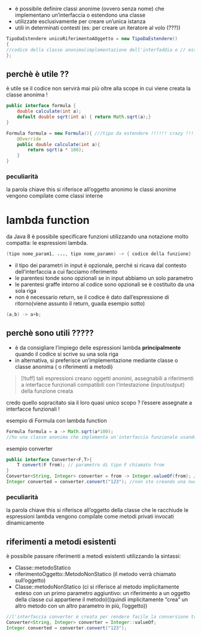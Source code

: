 - è possibile definire classi anonime (ovvero senza nome) che implementano un’interfaccia o estendono una classe
- utilizzate esclusivamente per creare un’unica istanza
- utili in determinati contesti (es: per creare un iteratore al volo (???))
```java
TipoDaEstendere unicoRiferimentoAOggetto = new TipoDaEstendere()
{
//codice della classe anonima(implementazione dell'interfaddia o // estensione della classe)
};
```
## perchè è utile ??
è utile se il codice non servirà mai più oltre alla scope in cui viene creata la classe anonima !
```java
public interface formula {
	double calculate(int a);
	default double sqrt(int a) { return Math.sqrt(a);}
}
```

```java
Formula formula = new Formula(){ ///tipo da estendere !!!!!! crazy !!!!!!!!
	@Override
	public double calculate(int a){
		return sqrt(a * 100);
	}
}
```

### peculiarità
la parola chiave this si riferisce all’oggetto anonimo
le classi anonime vengono compilate come classi interne


# lambda function
da Java 8 è possibile specificare funzioni utilizzando una notazione molto compatta: le espressioni lambda.
```java
(tipo nome_param1, ..., tipo nome_paramn) -> { codice della funzione}
```
- il tipo dei parametri in input è opzionale, perché si ricava dal contesto dell’interfaccia a cui facciamo riferimento
- le parentesi tonde sono opzionali se in input abbiamo un solo parametro
- le parentesi graffe intorno al codice sono opzionali se è costituito da una sola riga
- non è necessario return, se il codice è dato dall’espressione di ritorno(viene assunto il return, guada esempio sotto)
```java
(a,b) -> a+b;
```
## perchè sono utili ?????
- è da consigliare l’impiego delle espressioni lambda **principalmente** quando il codice si scrive su una sola riga
- in alternativa, si preferisce un’implementazione mediante classe o classe anonima ( o riferimenti a metodi)

>[!tuff] tali espressioni creano oggetti anonimi, assegnabili a riferimenti a interfacce funzionali compatibili con l’intestazione (input/output) della funzione creata

credo quello sopracitato sia il loro quasi unico scopo ? l’essere assegnate a interfacce funzionali !

esempio di Formula con lambda function
```java
Formula formula = a -> Math.sqrt(a*100);
//ho una classe anonima che implementa un'interfaccia funzionale usando una lambda function per implementare il metodo astratto
```

esempio converter 
```java
public interface Converter<F,T>{
	T convert(F from); // parametro di tipo F chiamato from
}
Converter<String, Integer> converter = from -> Integer.valueOf(from); //ha senso...
Integer converted = converter.convert("123"); //non sto creando una nuova istanza di converter, sto utilizzando l'unica istanza per creare un oggetto di tipo Integer ! fun !!!!!!!!!! fuck
```

### peculiarità
la parola chiave this si riferisce all’oggetto della classe che le racchiude
le espressioni lambda vengono compilate come metodi privati invocati dinamicamente

## riferimenti a metodi esistenti
è possibile passare riferimenti a metodi esistenti utilizzando la sintassi:
- Classe::metodoStatico
- riferimentoOggetto::MetodoNonStatico (il metodo verrà chiamato sull’oggetto)
- Classe::metodoNonStatico (ci si riferisce al metodo implicitamente esteso con un primo parametro aggiuntivo: un riferimento a un oggetto della classe cui appartiene il metodo)((quindi implicitamente “crea” un altro metodo con un altro parametro in più, l’oggetto))
```java
//l'interfaccia converter è creata per rendere facile la conversione tra 2 tipi
Converter<String, Integer> converter = Integer::valueOf;
Integer converted = converter.convert("123");
```

